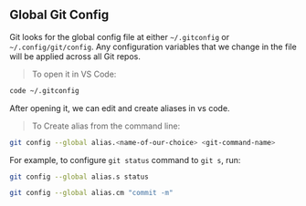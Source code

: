 ## Global Git Config

Git looks for the global config file at either  `~/.gitconfig` or `~/.config/git/config`. Any configuration variables that we change in the file will be applied across all Git repos.

> To open it in VS Code:

```bash
code ~/.gitconfig
```

After opening it, we can edit and create aliases in vs code.

> To Create alias from the command line:

```bash
git config --global alias.<name-of-our-choice> <git-command-name>
```

For example, to configure `git status` command to `git s`, run:

```bash
git config --global alias.s status
```

```bash
git config --global alias.cm "commit -m"
```